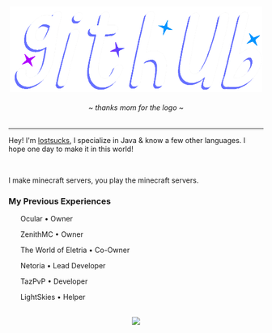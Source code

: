 <div align="center">
	<img src="https://github.com/lostsucks/lostsucks/blob/main/image_2024-08-21_193427479.png?raw=true" width=500 />
	<h6>~ <i>thanks mom for the logo</i> ~</h6>
</div>

<hr />

Hey! I'm [lostsucks](https://github.com/lostsucks), I specialize in Java & know a few other languages. I hope one day to make it in this world!

<br />

I make minecraft servers, you play the minecraft servers.
<h3>My Previous Experiences</h3>
<ol>
	<p>Ocular • Owner</p>
	<p>ZenithMC • Owner</p>
	<p>The World of Eletria • Co-Owner</p>
	<p>Netoria • Lead Developer</p>
	<p>TazPvP • Developer</p>
	<p>LightSkies • Helper</p>
</ol>

<div align="center">
	<br />
	<img src="https://github-readme-stats.vercel.app/api?username=lostsucks&theme=tokyonight">
</div>
